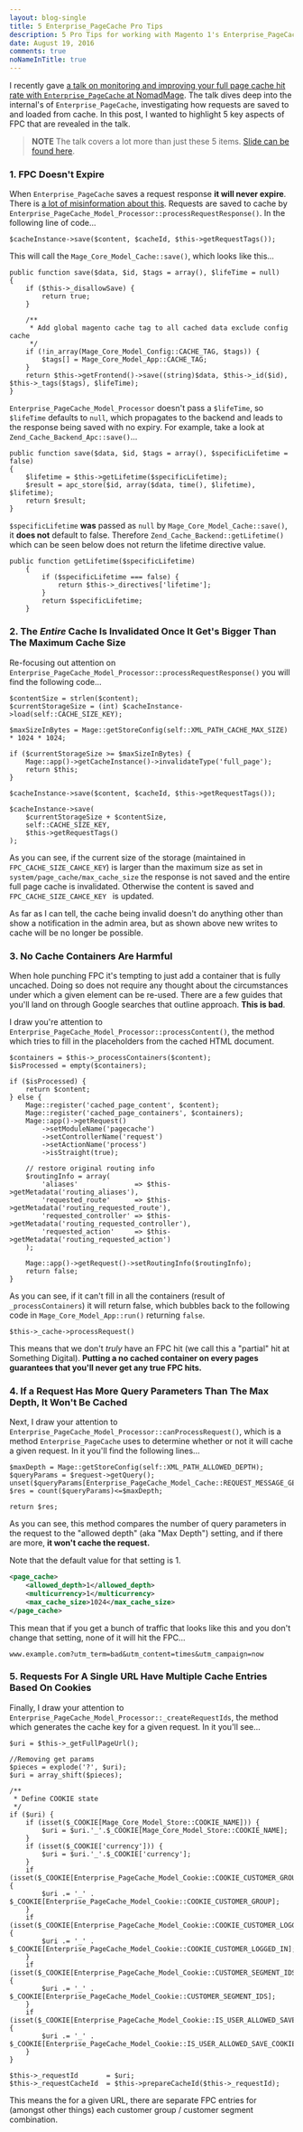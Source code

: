 ```yaml
---
layout: blog-single
title: 5 Enterprise_PageCache Pro Tips
description: 5 Pro Tips for working with Magento 1's Enterprise_PageCache module
date: August 19, 2016
comments: true
noNameInTitle: true
---
```


I recently gave [a talk on monitoring and improving your full page cache hit rate with `Enterprise_PageCache` at NomadMage](https://nomadmage.com/monitoring-improving-full-page-cachehit-rate-enterprise_pagecache/). The talk dives deep into the internal's of `Enterprise_PageCache`, investigating how requests are saved to and loaded from cache. In this post, I wanted to highlight 5 key aspects of FPC that are revealed in the talk.

<!-- excerpt_separator -->

> **NOTE** The talk covers a lot more than just these 5 items. [Slide can be found here](http://maxchadwick.xyz/monitoring-and-improving-fpc-hit-rate).

### 1. FPC Doesn't Expire

When `Enterprise_PageCache` saves a request response **it will never expire**. There is [a lot of misinformation about this](http://magento.stackexchange.com/questions/741/when-does-ee-fpc-expire/124532). Requests are saved to cache by `Enterprise_PageCache_Model_Processor::processRequestResponse()`. In the following line of code...

```php?start_inline=1
$cacheInstance->save($content, $cacheId, $this->getRequestTags());
```

This will call the `Mage_Core_Model_Cache::save()`, which looks like this...

```php?start_inline=1
public function save($data, $id, $tags = array(), $lifeTime = null)
{
    if ($this->_disallowSave) {
        return true;
    }

    /**
     * Add global magento cache tag to all cached data exclude config cache
     */
    if (!in_array(Mage_Core_Model_Config::CACHE_TAG, $tags)) {
        $tags[] = Mage_Core_Model_App::CACHE_TAG;
    }
    return $this->getFrontend()->save((string)$data, $this->_id($id), $this->_tags($tags), $lifeTime);
}
```
`Enterprise_PageCache_Model_Processor` doesn't pass a `$lifeTime`, so `$lifeTime` defaults to `null`, which propagates to the backend and leads to the response being saved with no expiry. For example, take a look at `Zend_Cache_Backend_Apc::save()`...

```php?start_inline=1
public function save($data, $id, $tags = array(), $specificLifetime = false)
{
    $lifetime = $this->getLifetime($specificLifetime);
    $result = apc_store($id, array($data, time(), $lifetime), $lifetime);
    return $result;
}
```

`$specificLifetime` **was** passed as `null` by `Mage_Core_Model_Cache::save()`, it **does not** default to false. Therefore `Zend_Cache_Backend::getLifetime()` which can be seen below does not return the lifetime directive value.

```php?start_inline=1
public function getLifetime($specificLifetime)
    {
        if ($specificLifetime === false) {
            return $this->_directives['lifetime'];
        }
        return $specificLifetime;
    }
```

### 2. The _Entire_ Cache Is Invalidated Once It Get's Bigger Than The Maximum Cache Size

Re-focusing out attention on `Enterprise_PageCache_Model_Processor::processRequestResponse()` you will find the following code...

```php?start_inline=1
$contentSize = strlen($content);
$currentStorageSize = (int) $cacheInstance->load(self::CACHE_SIZE_KEY);

$maxSizeInBytes = Mage::getStoreConfig(self::XML_PATH_CACHE_MAX_SIZE) * 1024 * 1024;

if ($currentStorageSize >= $maxSizeInBytes) {
    Mage::app()->getCacheInstance()->invalidateType('full_page');
    return $this;
}

$cacheInstance->save($content, $cacheId, $this->getRequestTags());

$cacheInstance->save(
    $currentStorageSize + $contentSize,
    self::CACHE_SIZE_KEY,
    $this->getRequestTags()
);
```

As you can see, if the current size of  the storage (maintained in `FPC_CACHE_SIZE_CAHCE_KEY`) is larger than the maximum size as set in `system/page_cache/max_cache_size` the response is not saved and the entire full page cache is invalidated. Otherwise the content is saved and `FPC_CACHE_SIZE_CAHCE_KEY ` is updated. 

As far as I can tell, the cache being invalid doesn't do anything other than show a notification in the admin area, but as shown above new writes to cache will be no longer be possible.

### 3. No Cache Containers Are Harmful

When hole punching FPC it's tempting to just add a container that is fully uncached. Doing so does not require any thought about the circumstances under which a given element can be re-used. There are a few guides that you'll land on through Google searches that outline approach. **This is bad**.

I draw you're attention to `Enterprise_PageCache_Model_Processor::processContent()`, the method which tries to fill in the placeholders from the cached HTML document.

```php?start_inline=1
$containers = $this->_processContainers($content);
$isProcessed = empty($containers);

if ($isProcessed) {
    return $content;
} else {
    Mage::register('cached_page_content', $content);
    Mage::register('cached_page_containers', $containers);
    Mage::app()->getRequest()
        ->setModuleName('pagecache')
        ->setControllerName('request')
        ->setActionName('process')
        ->isStraight(true);

    // restore original routing info
    $routingInfo = array(
        'aliases'              => $this->getMetadata('routing_aliases'),
        'requested_route'      => $this->getMetadata('routing_requested_route'),
        'requested_controller' => $this->getMetadata('routing_requested_controller'),
        'requested_action'     => $this->getMetadata('routing_requested_action')
    );

    Mage::app()->getRequest()->setRoutingInfo($routingInfo);
    return false;
}
```

As you can see, if it can't fill in all the containers (result of `_processContainers`) it will return false, which bubbles back to the following code in `Mage_Core_Model_App::run()` returning `false`.

```php?start_inline=1
$this->_cache->processRequest()
```

This means that we don't *truly* have an FPC hit (we call this a "partial" hit at Something Digital). **Putting a no cached container on every pages guarantees that you'll never get any true FPC hits.**

### 4. If a Request Has More Query Parameters Than The Max Depth, It Won't Be Cached

Next, I draw your attention to `Enterprise_PageCache_Model_Processor::canProcessRequest()`, which is a method `Enterprise_PageCache` uses to determine whether or not it will cache a given request. In it you'll find the following lines...

```php?start_inline=1
$maxDepth = Mage::getStoreConfig(self::XML_PATH_ALLOWED_DEPTH);
$queryParams = $request->getQuery();
unset($queryParams[Enterprise_PageCache_Model_Cache::REQUEST_MESSAGE_GET_PARAM]);
$res = count($queryParams)<=$maxDepth;

return $res;
```

As you can see, this method compares the number of query parameters in the request to the "allowed depth" (aka "Max Depth") setting, and if there are more, **it won't cache the request.**

Note that the default value for that setting is 1.

```xml
<page_cache>
    <allowed_depth>1</allowed_depth>
    <multicurrency>1</multicurrency>
    <max_cache_size>1024</max_cache_size>
</page_cache>
```

This mean that if you get a bunch of traffic that looks like this and you don't change that setting, none of it will hit the FPC...

```
www.example.com?utm_term=bad&utm_content=times&utm_campaign=now
```

### 5. Requests For A Single URL Have Multiple Cache Entries Based On Cookies

Finally, I draw your attention to `Enterprise_PageCache_Model_Processor::_createRequestIds`, the method which generates the cache key for a given request. In it you'll see...

```php?start_inline=1
$uri = $this->_getFullPageUrl();

//Removing get params
$pieces = explode('?', $uri);
$uri = array_shift($pieces);

/**
 * Define COOKIE state
 */
if ($uri) {
    if (isset($_COOKIE[Mage_Core_Model_Store::COOKIE_NAME])) {
        $uri = $uri.'_'.$_COOKIE[Mage_Core_Model_Store::COOKIE_NAME];
    }
    if (isset($_COOKIE['currency'])) {
        $uri = $uri.'_'.$_COOKIE['currency'];
    }
    if (isset($_COOKIE[Enterprise_PageCache_Model_Cookie::COOKIE_CUSTOMER_GROUP])) {
        $uri .= '_' . $_COOKIE[Enterprise_PageCache_Model_Cookie::COOKIE_CUSTOMER_GROUP];
    }
    if (isset($_COOKIE[Enterprise_PageCache_Model_Cookie::COOKIE_CUSTOMER_LOGGED_IN])) {
        $uri .= '_' . $_COOKIE[Enterprise_PageCache_Model_Cookie::COOKIE_CUSTOMER_LOGGED_IN];
    }
    if (isset($_COOKIE[Enterprise_PageCache_Model_Cookie::CUSTOMER_SEGMENT_IDS])) {
        $uri .= '_' . $_COOKIE[Enterprise_PageCache_Model_Cookie::CUSTOMER_SEGMENT_IDS];
    }
    if (isset($_COOKIE[Enterprise_PageCache_Model_Cookie::IS_USER_ALLOWED_SAVE_COOKIE])) {
        $uri .= '_' . $_COOKIE[Enterprise_PageCache_Model_Cookie::IS_USER_ALLOWED_SAVE_COOKIE];
    }
}

$this->_requestId       = $uri;
$this->_requestCacheId  = $this->prepareCacheId($this->_requestId);
```

This means the for a given URL, there are separate FPC entries for (amongst other things) each customer group / customer segment combination.